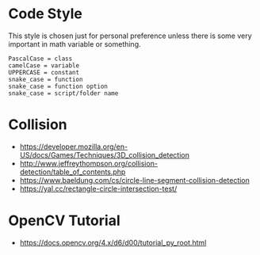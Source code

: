 # Code Style
This style is chosen just for personal preference unless there is some very important in math variable or something.
```
PascalCase = class
camelCase = variable
UPPERCASE = constant
snake_case = function
snake_case = function option
snake_case = script/folder name
```

# Collision
- https://developer.mozilla.org/en-US/docs/Games/Techniques/3D_collision_detection
- http://www.jeffreythompson.org/collision-detection/table_of_contents.php
- https://www.baeldung.com/cs/circle-line-segment-collision-detection
- https://yal.cc/rectangle-circle-intersection-test/

# OpenCV Tutorial
- https://docs.opencv.org/4.x/d6/d00/tutorial_py_root.html
